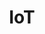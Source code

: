---
title: "IoT"
layout: category
permalink: /categories/iot/
author_profile: true
taxonomy: IoT
sidebar:
  nav: "categories"
---